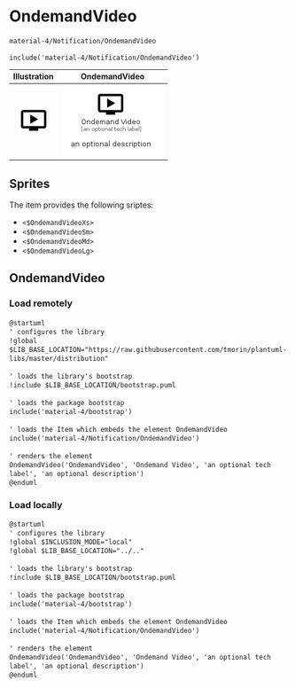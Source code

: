 # OndemandVideo


```text
material-4/Notification/OndemandVideo
```

```text
include('material-4/Notification/OndemandVideo')
```



| Illustration | OndemandVideo |
| :---: | :---: |
| ![illustration for Illustration](../../material-4/Notification/OndemandVideo.png) | ![illustration for OndemandVideo](../../material-4/Notification/OndemandVideo.Local.png) |



## Sprites
The item provides the following sriptes:

- `<$OndemandVideoXs>`
- `<$OndemandVideoSm>`
- `<$OndemandVideoMd>`
- `<$OndemandVideoLg>`





## OndemandVideo

### Load remotely
```plantuml
@startuml
' configures the library
!global $LIB_BASE_LOCATION="https://raw.githubusercontent.com/tmorin/plantuml-libs/master/distribution"

' loads the library's bootstrap
!include $LIB_BASE_LOCATION/bootstrap.puml

' loads the package bootstrap
include('material-4/bootstrap')

' loads the Item which embeds the element OndemandVideo
include('material-4/Notification/OndemandVideo')

' renders the element
OndemandVideo('OndemandVideo', 'Ondemand Video', 'an optional tech label', 'an optional description')
@enduml
```

### Load locally
```plantuml
@startuml
' configures the library
!global $INCLUSION_MODE="local"
!global $LIB_BASE_LOCATION="../.."

' loads the library's bootstrap
!include $LIB_BASE_LOCATION/bootstrap.puml

' loads the package bootstrap
include('material-4/bootstrap')

' loads the Item which embeds the element OndemandVideo
include('material-4/Notification/OndemandVideo')

' renders the element
OndemandVideo('OndemandVideo', 'Ondemand Video', 'an optional tech label', 'an optional description')
@enduml
```

